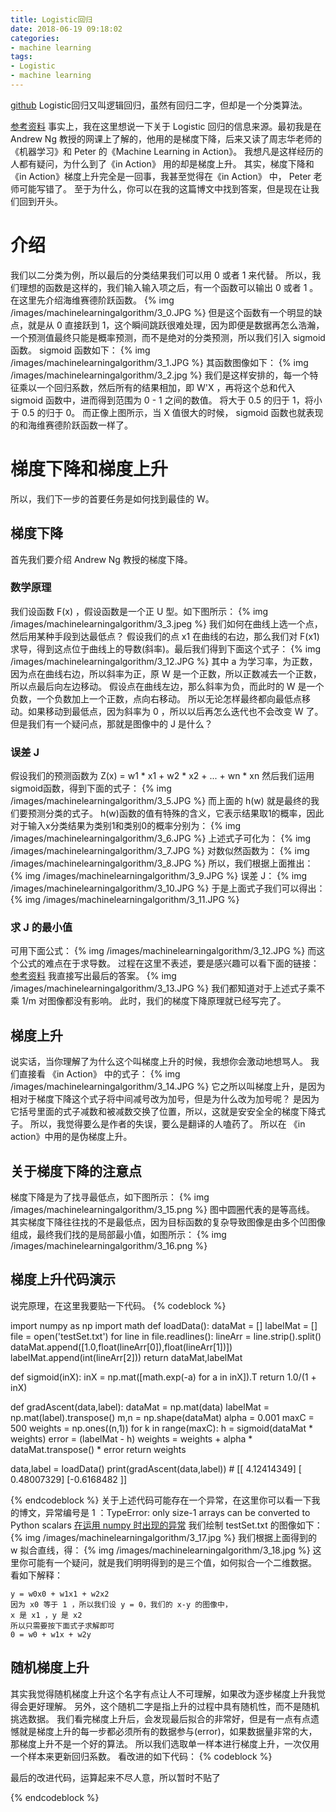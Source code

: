 ```yaml
---
title: Logistic回归
date: 2018-06-19 09:18:02
categories:
- machine learning
tags:
- Logistic
- machine learning
---
```

[github](https://github.com/benpaodewoniu/Machine-Learning-in-Action)
Logistic回归又叫逻辑回归，虽然有回归二字，但却是一个分类算法。
<!-- more -->
[参考资料](https://blog.csdn.net/achuo/article/details/51160101)
事实上，我在这里想说一下关于 Logistic 回归的信息来源。最初我是在 Andrew Ng 教授的网课上了解的，他用的是梯度下降，后来又读了周志华老师的《机器学习》和 Peter 的《Machine Learning in Action》。
我想凡是这样经历的人都有疑问，为什么到了《in Action》 用的却是梯度上升。
其实，梯度下降和《in Action》梯度上升完全是一回事，我甚至觉得在《in Action》 中， Peter 老师可能写错了。
至于为什么，你可以在我的这篇博文中找到答案，但是现在让我们回到开头。
# 介绍
我们以二分类为例，所以最后的分类结果我们可以用 0 或者 1 来代替。
所以，我们理想的函数是这样的，我们输入输入项之后，有一个函数可以输出 0 或者 1 。在这里先介绍海维赛德阶跃函数。
{% img /images/machinelearningalgorithm/3_0.JPG %}
但是这个函数有一个明显的缺点，就是从 0 直接跃到 1，这个瞬间跳跃很难处理，因为即便是数据再怎么浩瀚，一个预测值最终只能是概率预测，而不是绝对的分类预测，所以我们引入 sigmoid 函数。
sigmoid 函数如下：
{% img /images/machinelearningalgorithm/3_1.JPG %}
其函数图像如下：
{% img /images/machinelearningalgorithm/3_2.jpg %}
我们是这样安排的，每一个特征乘以一个回归系数，然后所有的结果相加，即 W'X ，再将这个总和代入 sigmoid 函数中，进而得到范围为 0 - 1 之间的数值。
将大于 0.5 的归于 1，将小于 0.5 的归于 0。
而正像上图所示，当 X 值很大的时候， sigmoid 函数也就表现的和海维赛德阶跃函数一样了。
# 梯度下降和梯度上升
所以，我们下一步的首要任务是如何找到最佳的 W。
## 梯度下降
首先我们要介绍 Andrew Ng 教授的梯度下降。
### 数学原理
我们设函数 F(x) ，假设函数是一个正 U 型。如下图所示：
{% img /images/machinelearningalgorithm/3_3.jpeg %}
我们如何在曲线上选一个点，然后用某种手段到达最低点？
假设我们的点 x1 在曲线的右边，那么我们对 F(x1) 求导，得到这点位于曲线上的导数(斜率)。最后我们得到下面这个式子：
{% img /images/machinelearningalgorithm/3_12.JPG %}
其中 a 为学习率，为正数，因为点在曲线右边，所以斜率为正，原 W 是一个正数，所以正数减去一个正数，所以点最后向左边移动。
假设点在曲线左边，那么斜率为负，而此时的 W 是一个负数，一个负数加上一个正数，点向右移动。
所以无论怎样最终都向最低点移动。如果移动到最低点，因为斜率为 0 ，所以以后再怎么迭代也不会改变 W 了。
但是我们有一个疑问点，那就是图像中的 J 是什么？
### 误差 J
假设我们的预测函数为 Z(x) = w1 * x1 + w2 * x2 + ... + wn * xn
然后我们运用 sigmoid函数，得到下面的式子：
{% img /images/machinelearningalgorithm/3_5.JPG %}
而上面的 h(w) 就是最终的我们要预测分类的式子。
h(w)函数的值有特殊的含义，它表示结果取1的概率，因此对于输入x分类结果为类别1和类别0的概率分别为：
{% img /images/machinelearningalgorithm/3_6.JPG %}
上述式子可化为：
{% img /images/machinelearningalgorithm/3_7.JPG %}
对数似然函数为：
{% img /images/machinelearningalgorithm/3_8.JPG %}
所以，我们根据上面推出：
{% img /images/machinelearningalgorithm/3_9.JPG %}
误差 J：
{% img /images/machinelearningalgorithm/3_10.JPG %}
于是上面式子我们可以得出：
{% img /images/machinelearningalgorithm/3_11.JPG %}
### 求 J 的最小值
可用下面公式：
{% img /images/machinelearningalgorithm/3_12.JPG %}
而这个公式的难点在于求导数。
过程在这里不表述，要是感兴趣可以看下面的链接：
[参考资料](https://blog.csdn.net/achuo/article/details/51160101)
我直接写出最后的答案。
{% img /images/machinelearningalgorithm/3_13.JPG %}
我们都知道对于上述式子乘不乘 1/m 对图像都没有影响。
此时，我们的梯度下降原理就已经写完了。
## 梯度上升
说实话，当你理解了为什么这个叫梯度上升的时候，我想你会激动地想骂人。
我们直接看 《in Action》 中的式子：
{% img /images/machinelearningalgorithm/3_14.JPG %}
它之所以叫梯度上升，是因为相对于梯度下降这个式子将中间减号改为加号，但是为什么改为加号呢？
是因为它括号里面的式子减数和被减数交换了位置，所以，这就是安安全全的梯度下降式子。
所以，我觉得要么是作者的失误，要么是翻译的人嗑药了。
所以在 《in action》中用的是伪梯度上升。
## 关于梯度下降的注意点
梯度下降是为了找寻最低点，如下图所示：
{% img /images/machinelearningalgorithm/3_15.png %}
图中圆圈代表的是等高线。
其实梯度下降往往找的不是最低点，因为目标函数的复杂导致图像是由多个凹图像组成，最终我们找的是局部最小值，如图所示：
{% img /images/machinelearningalgorithm/3_16.png %}
## 梯度上升代码演示
说完原理，在这里我要贴一下代码。
{% codeblock %}
 
import numpy as np
import math
def loadData():
    dataMat = []
    labelMat = []
    file = open('testSet.txt')
    for line in file.readlines():
        lineArr = line.strip().split()
        dataMat.append([1.0,float(lineArr[0]),float(lineArr[1])])
        labelMat.append(int(lineArr[2]))
    return dataMat,labelMat

def sigmoid(inX):
    inX = np.mat([math.exp(-a) for a in inX]).T
    return 1.0/(1 + inX)

def gradAscent(data,label):
    dataMat = np.mat(data)
    labelMat = np.mat(label).transpose()
    m,n = np.shape(dataMat)
    alpha = 0.001
    maxC = 500
    weights = np.ones((n,1))
    for k in range(maxC):
        h = sigmoid(dataMat * weights)
        error = (labelMat - h)
        weights = weights + alpha * dataMat.transpose() * error
    return weights

data,label = loadData()
print(gradAscent(data,label)) 
	# [[ 4.12414349]
		[ 0.48007329]
		[-0.6168482 ]]
 
{% endcodeblock %}
关于上述代码可能存在一个异常，在这里你可以看一下我的博文，异常编号是 1 ：TypeError: only size-1 arrays can be converted to Python scalars
[在运用 numpy 时出现的异常](https://benpaodewoniu.github.io/2018/06/20/python17/)
我们绘制 testSet.txt 的图像如下：
{% img /images/machinelearningalgorithm/3_17.jpg %}
我们根据上面得到的 w 拟合直线，得：
{% img /images/machinelearningalgorithm/3_18.jpg %}
这里你可能有一个疑问，就是我们明明得到的是三个值，如何拟合一个二维数据。
看如下解释：

	y = w0x0 + w1x1 + w2x2
	因为 x0 等于 1 ，所以我们设 y = 0，我们的 x-y 的图像中，
	x 是 x1 ，y 是 x2
	所以只需要按下面式子求解即可
	0 = w0 + w1x + w2y
	
## 随机梯度上升
其实我觉得随机梯度上升这个名字有点让人不可理解，如果改为逐步梯度上升我觉得会更好理解。
另外，这个随机二字是指上升的过程中具有随机性，而不是随机挑选数据。
我们看完梯度上升后，会发现最后拟合的非常好，但是有一点有点遗憾就是梯度上升的每一步都必须所有的数据参与(error)，如果数据量非常的大，那梯度上升不是一个好的算法。
所以我们选取单一样本进行梯度上升，一次仅用一个样本来更新回归系数。
看改进的如下代码：
{% codeblock %}
 
最后的改进代码，运算起来不尽人意，所以暂时不贴了
 
{% endcodeblock %}




